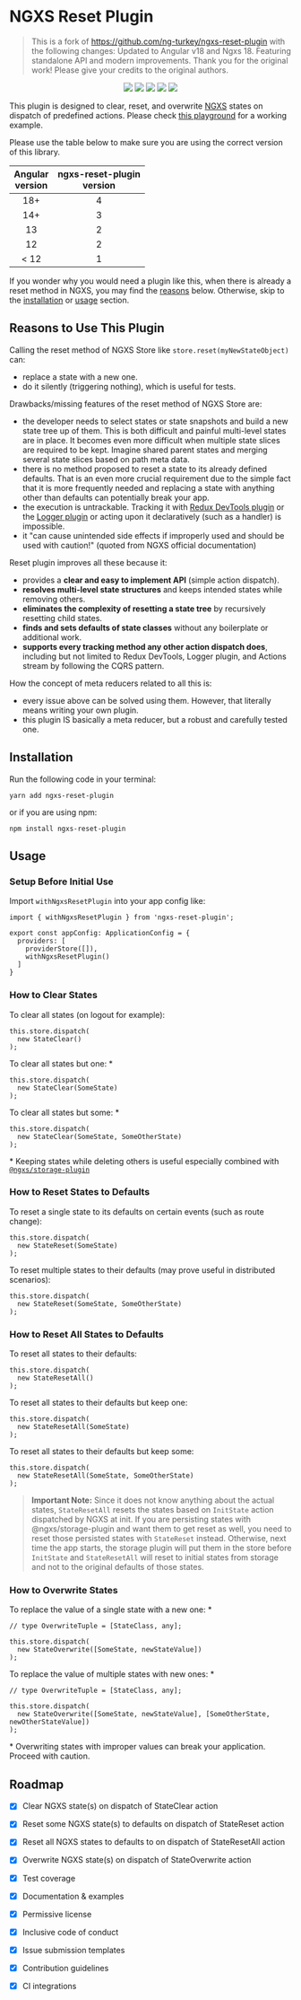 # NGXS Reset Plugin

> This is a fork of https://github.com/ng-turkey/ngxs-reset-plugin with the following changes:
> Updated to Angular v18 and Ngxs 18. Featuring standalone API and modern improvements.
> Thank you for the original work!
> Please give your credits to the original authors.


<p align="center">
  <a href="https://travis-ci.org/ng-turkey/ngxs-reset-plugin"><img src="https://travis-ci.org/ng-turkey/ngxs-reset-plugin.svg?branch=master"/></a>
  <a href="https://codeclimate.com/github/ng-turkey/ngxs-reset-plugin/maintainability"><img src="https://api.codeclimate.com/v1/badges/94f61495acc71b81033a/maintainability" /></a>
  <a href="https://codecov.io/gh/ng-turkey/ngxs-reset-plugin"><img src="https://codecov.io/gh/ng-turkey/ngxs-reset-plugin/branch/master/graph/badge.svg" /></a>
  <img src="https://img.shields.io/github/license/ng-turkey/ngxs-reset-plugin.svg" />
  <a href="https://twitter.com/ngTurkiye"><img src="https://img.shields.io/twitter/follow/ngTurkiye.svg?label=Follow"/></a>
</p>


This plugin is designed to clear, reset, and overwrite [NGXS](https://www.npmjs.com/package/@ngxs/store) states on dispatch of predefined actions. Please check [this playground](https://stackblitz.com/edit/ngxs-pizza?file=src%2Fapp%2Forder%2Forder.handler.ts) for a working example.

Please use the table below to make sure you are using the correct version of this library.

| Angular<br>version | ngxs-reset-plugin<br>version |
| :----------------: | :--------------------------: |
|        18+         |              4               |
|        14+         |              3               |
|         13         |              2               |
|         12         |              2               |
|        < 12        |              1               |

If you wonder why you would need a plugin like this, when there is already a reset method in NGXS, you may find the [reasons](#reasons-to-use-this-plugin) below. Otherwise, skip to the [installation](#installation) or [usage](#usage) section.

## Reasons to Use This Plugin

Calling the reset method of NGXS Store like `store.reset(myNewStateObject)` can:

- replace a state with a new one.
- do it silently (triggering nothing), which is useful for tests.

Drawbacks/missing features of the reset method of NGXS Store are:

- the developer needs to select states or state snapshots and build a new state tree up of them. This is both difficult and painful multi-level states are in place. It becomes even more difficult when multiple state slices are required to be kept. Imagine shared parent states and merging several state slices based on path meta data.
- there is no method proposed to reset a state to its already defined defaults. That is an even more crucial requirement due to the simple fact that it is more frequently needed and replacing a state with anything other than defaults can potentially break your app.
- the execution is untrackable. Tracking it with [Redux DevTools plugin](https://www.npmjs.com/package/@ngxs/devtools-plugin) or the [Logger plugin](https://www.npmjs.com/package/@ngxs/logger-plugin) or acting upon it declaratively (such as a handler) is impossible.
- it "can cause unintended side effects if improperly used and should be used with caution!" (quoted from NGXS official documentation)

Reset plugin improves all these because it:

- provides a **clear and easy to implement API** (simple action dispatch).
- **resolves multi-level state structures** and keeps intended states while removing others.
- **eliminates the complexity of resetting a state tree** by recursively resetting child states.
- **finds and sets defaults of state classes** without any boilerplate or additional work.
- **supports every tracking method any other action dispatch does**, including but not limited to Redux DevTools, Logger plugin, and Actions stream by following the CQRS pattern.

How the concept of meta reducers related to all this is:

- every issue above can be solved using them. However, that literally means writing your own plugin.
- this plugin IS basically a meta reducer, but a robust and carefully tested one.

## Installation

Run the following code in your terminal:

```
yarn add ngxs-reset-plugin
```

or if you are using npm:

```
npm install ngxs-reset-plugin
```

## Usage

### Setup Before Initial Use

Import `withNgxsResetPlugin` into your app config like:

```TS
import { withNgxsResetPlugin } from 'ngxs-reset-plugin';

export const appConfig: ApplicationConfig = {
  providers: [
    providerStore([]),
    withNgxsResetPlugin()
  ]
}
```

### How to Clear States

To clear all states (on logout for example):

```TS
this.store.dispatch(
  new StateClear()
);
```

To clear all states but one: \*

```TS
this.store.dispatch(
  new StateClear(SomeState)
);
```

To clear all states but some: \*

```TS
this.store.dispatch(
  new StateClear(SomeState, SomeOtherState)
);
```

\* Keeping states while deleting others is useful especially combined with [`@ngxs/storage-plugin`](https://npmjs.com/package/@ngxs/storage-plugin)

### How to Reset States to Defaults

To reset a single state to its defaults on certain events (such as route change):

```TS
this.store.dispatch(
  new StateReset(SomeState)
);
```

To reset multiple states to their defaults (may prove useful in distributed scenarios):

```TS
this.store.dispatch(
  new StateReset(SomeState, SomeOtherState)
);
```

### How to Reset All States to Defaults

To reset all states to their defaults:

```TS
this.store.dispatch(
  new StateResetAll()
);
```

To reset all states to their defaults but keep one:

```TS
this.store.dispatch(
  new StateResetAll(SomeState)
);
```

To reset all states to their defaults but keep some:

```TS
this.store.dispatch(
  new StateResetAll(SomeState, SomeOtherState)
);
```

> **Important Note:** Since it does not know anything about the actual states, `StateResetAll` resets the states based on `InitState` action dispatched by NGXS at init. If you are persisting states with @ngxs/storage-plugin and want them to get reset as well, you need to reset those persisted states with `StateReset` instead. Otherwise, next time the app starts, the storage plugin will put them in the store before `InitState` and `StateResetAll` will reset to initial states from storage and not to the original defaults of those states.

### How to Overwrite States

To replace the value of a single state with a new one: \*

```TS
// type OverwriteTuple = [StateClass, any];

this.store.dispatch(
  new StateOverwrite([SomeState, newStateValue])
);
```

To replace the value of multiple states with new ones: \*

```TS
// type OverwriteTuple = [StateClass, any];

this.store.dispatch(
  new StateOverwrite([SomeState, newStateValue], [SomeOtherState, newOtherStateValue])
);
```

\* Overwriting states with improper values can break your application. Proceed with caution.

## Roadmap

- [x] Clear NGXS state(s) on dispatch of StateClear action

- [x] Reset some NGXS state(s) to defaults on dispatch of StateReset action

- [x] Reset all NGXS states to defaults to on dispatch of StateResetAll action

- [x] Overwrite NGXS state(s) on dispatch of StateOverwrite action

- [x] Test coverage

- [x] Documentation & examples

- [x] Permissive license

- [x] Inclusive code of conduct

- [x] Issue submission templates

- [x] Contribution guidelines

- [x] CI integrations
